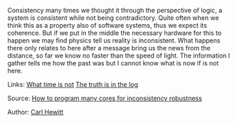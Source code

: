 Consistency many times we thought it through the perspective of logic, a system is consistent while not being contradictory. Quite often when we think this as a property also of software systems, thus we expect its coherence. But if we put in the middle the necessary hardware for this to happen we may find physics tell us reality is inconsistent. What happens there only relates to here after a message bring us the news from the distance, so far we know no faster than the speed of light. The information I gather tells me how the past was but I cannot know what is now if is not here. 


Links:
[What time is not](what_time_is_not.md)
[The truth is in the log](the_truth_is_in_the_log.md)

Source:
[How to program many cores for inconsistency robustness](https://www.youtube.com/watch?v=e4ZubJeCiAU&t=2284s&ab_channel=Stanford)

Author:
[Carl Hewitt](../authors/carl_hewitt.md)